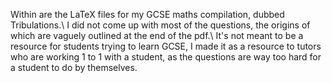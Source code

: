 Within are the LaTeX files for my GCSE maths compilation, dubbed Tribulations.\\
I did not come up with most of the questions, the origins of which are vaguely outlined at the end of the pdf.\\
It's not meant to be a resource for students trying to learn GCSE, I made it as a resource to tutors who are working 1 to 1 with a student, as the questions are way too hard for a student to do by themselves.
